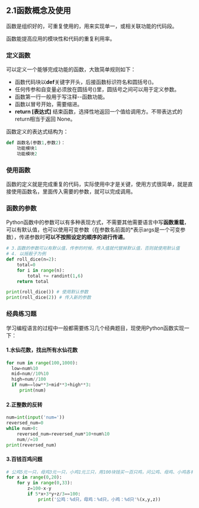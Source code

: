 ## 2.1函数概念及使用

函数是组织好的，可重复使用的，用来实现单一，或相关联功能的代码段。

函数能提高应用的模块性和代码的重复利用率。

### 定义函数

可以定义一个能够完成功能的函数，大致简单规则如下：

- 函数代码块以**def**关键字开头，后接函数标识符名和圆括号()。
- 任何传参和自变量必须放在圆括号()里，圆括号之间可以用于定义参数。
- 函数第一行一般用于写注释--函数功能。
- 函数以冒号开始，需要缩进。
- **return [表达式]** 结束函数，选择性地返回一个值给调用方。不带表达式的return相当于返回 None。

函数定义的表达式结构为：

```python
def 函数名(参数1,参数2)：
	功能模块1
    功能模块2
```

###  使用函数

函数的定义就是完成重复的代码，实际使用中才是关键，使用方式很简单，就是直接使用函数名，里面传入需要的参数，就可以完成调用。

### 函数的参数

Python函数中的参数可以有多种表现方式，不需要其他需要语言中写**函数重载**，可以有默认值，也可以使用可变参数（在参数名前面的*表示args是一个可变参数），传递参数时**可以不按照设定的顺序的进行传递**。

```python
# 3.函数的参数可以有默认值，传参的时候，传入值就代替掉默认值，否则就使用默认值
# 4. 以摇骰子为例
def roll_dice(n=2):
    total=0
    for i in range(n):
        total += randint(1,6)
    return total

print(roll_dice()) # 使用默认参数
print(roll_dice(2)) # 传入新的参数
```

### 经典练习题

学习编程语言的过程中一般都需要练习几个经典题目，现使用Python函数实现一下：

#### 1.水仙花数，找出所有水仙花数

```python
for num in range(100,1000):
  low=num%10
  mid=num//10%10
  high=num//100
  if num==low**3+mid**3+high**3:
	 print(num)
```

#### 2.正整数的反转

```python
num=int(input('num='))
reversed_num=0
while num>0:
    reversed_num=reversed_num*10+num%10
    num//=10
print(reversed_num)
```

#### 3.百钱百鸡问题

```python
# 公鸡5元一只，母鸡3元一只，小鸡1元三只，用100块钱买一百只鸡，问公鸡、母鸡、小鸡各有多少只？
for x in range(0,20):
    for y in range(0,33):
        z=100-x-y
        if 5*x+3*y+z/3==100:
            print('公鸡：%d只，母鸡：%d只，小鸡：%d只'%(x,y,z))
```

